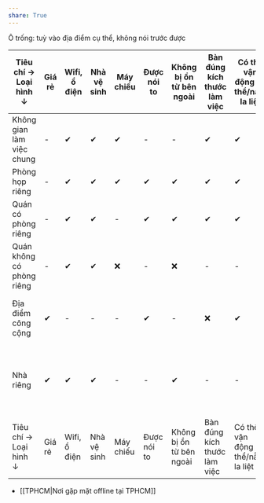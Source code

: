 ```yaml
---
share: True
---
```


Ô trống: tuỳ vào địa điểm cụ thể, không nói trước được

| Tiêu chí →<br>Loại hình ↓ | Giá rẻ | Wifi, ổ điện | Nhà vệ sinh | Máy chiếu | Được nói to | Không bị ồn từ bên ngoài | Bàn đúng kích thước làm việc | Có thể vận động cơ thể/nằm la liệt | Nước ngon            | Gần trung tâm | Ở lại tới 23h               | Không gian tạo cảm hứng | Có loa mic |
| ------------------------- | ------ | ------------ | ----------- | --------- | ----------- | ------------------------ | ---------------------------- | ---------------------------------- | -------------------- | ------------- | --------------------------- | ----------------------- | ---------- |
| Không gian làm việc chung | -      | ✔            | ✔           | ✔         | -         | -                        | ✔                            | ✔                                  | -                    | -             | -                           | ✔                       | -          |
| Phòng họp riêng           | -      | ✔            | ✔           | ✔         | ✔           | ✔                        | ✔                            | ✔                                  | -                    | -             | -                           | -                       | ✔          |
| Quán có phòng riêng       | -      | ✔            | ✔           | -         | ✔           | ✔                        | ✔                            | ✔                                  | -                    | -             | -                           | ✔                       | -          |
| Quán không có phòng riêng | -      | ✔            | ✔           | ❌        | -         | ❌                       | -                            | -                                  | -                    | -             | -                           | ✔                       | -          |
| Địa điểm công cộng        | ✔      | -            | -           | -         | ✔           | -                        | ❌                           | ✔                                  | Tự đem thì cũng ngon | ✔              | -                           | ✔                       | -          |
| Nhà riêng                 | ✔      | ✔            | ✔           | -         | -           | ✔                        | -                            | -                                  | Đồ chùa hả?          | -             | Ai rảnh thức tới giờ đó hả? | ✔        | -          |
| Tiêu chí →<br>Loại hình ↓ | Giá rẻ | Wifi, ổ điện | Nhà vệ sinh | Máy chiếu | Được nói to | Không bị ồn từ bên ngoài | Bàn đúng kích thước làm việc | Có thể vận động cơ thể/nằm la liệt | Nước ngon            | Gần trung tâm | Ở lại tới 23h               | Không gian tạo cảm hứng | Có loa mic |

- [[TPHCM|Nơi gặp mặt offline tại TPHCM]]